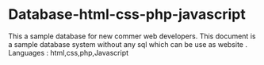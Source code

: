 # Database-html-css-php-javascript
This a sample database for new commer web developers.
This document is a sample database system without any sql which can be use as website . 
Languages : html,css,php,Javascript
